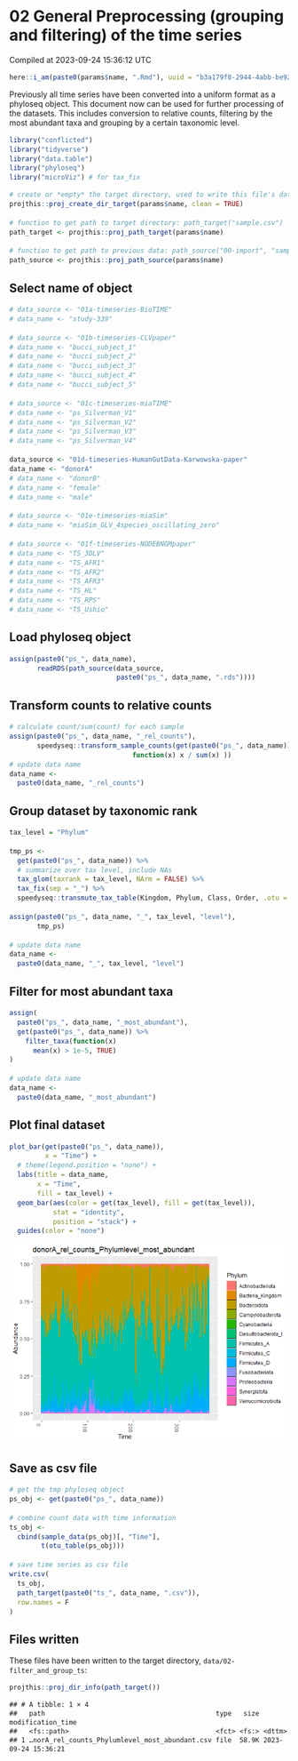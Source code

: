 02 General Preprocessing (grouping and filtering) of the time series
================
Compiled at 2023-09-24 15:36:12 UTC

``` r
here::i_am(paste0(params$name, ".Rmd"), uuid = "b3a179f8-2944-4abb-be92-171ebdfd8e78")
```

Previously all time series have been converted into a uniform format as
a phyloseq object. This document now can be used for further processing
of the datasets. This includes conversion to relative counts, filtering
by the most abundant taxa and grouping by a certain taxonomic level.

``` r
library("conflicted")
library("tidyverse")
library("data.table")
library("phyloseq")
library("microViz") # for tax_fix
```

``` r
# create or *empty* the target directory, used to write this file's data: 
projthis::proj_create_dir_target(params$name, clean = TRUE)

# function to get path to target directory: path_target("sample.csv")
path_target <- projthis::proj_path_target(params$name)

# function to get path to previous data: path_source("00-import", "sample.csv")
path_source <- projthis::proj_path_source(params$name)
```

## Select name of object

``` r
# data_source <- "01a-timeseries-BioTIME"
# data_name <- "study-339"

# data_source <- "01b-timeseries-CLVpaper"
# data_name <- "bucci_subject_1"
# data_name <- "bucci_subject_2"
# data_name <- "bucci_subject_3"
# data_name <- "bucci_subject_4"
# data_name <- "bucci_subject_5"

# data_source <- "01c-timeseries-miaTIME"
# data_name <- "ps_Silverman_V1"
# data_name <- "ps_Silverman_V2"
# data_name <- "ps_Silverman_V3"
# data_name <- "ps_Silverman_V4"

data_source <- "01d-timeseries-HumanGutData-Karwowska-paper"
data_name <- "donorA"
# data_name <- "donorB"
# data_name <- "female"
# data_name <- "male"

# data_source <- "01e-timeseries-miaSim"
# data_name <- "miaSim_GLV_4species_oscillating_zero"

# data_source <- "01f-timeseries-NODEBNGMpaper"
# data_name <- "TS_3DLV"
# data_name <- "TS_AFR1"
# data_name <- "TS_AFR2"
# data_name <- "TS_AFR3"
# data_name <- "TS_HL"
# data_name <- "TS_RPS"
# data_name <- "TS_Ushio"
```

## Load phyloseq object

``` r
assign(paste0("ps_", data_name),
       readRDS(path_source(data_source,
                           paste0("ps_", data_name, ".rds"))))
```

## Transform counts to relative counts

``` r
# calculate count/sum(count) for each sample
assign(paste0("ps_", data_name, "_rel_counts"),
       speedyseq::transform_sample_counts(get(paste0("ps_", data_name)),
                               function(x) x / sum(x) ))
# update data name
data_name <-
  paste0(data_name, "_rel_counts")
```

## Group dataset by taxonomic rank

``` r
tax_level = "Phylum"

tmp_ps <-
  get(paste0("ps_", data_name)) %>%
  # summarize over tax level, include NAs
  tax_glom(taxrank = tax_level, NArm = FALSE) %>% 
  tax_fix(sep = "_") %>%
  speedyseq::transmute_tax_table(Kingdom, Phylum, Class, Order, .otu = get(tax_level))

assign(paste0("ps_", data_name, "_", tax_level, "level"),
       tmp_ps)

# update data name
data_name <-
  paste0(data_name, "_", tax_level, "level")
```

## Filter for most abundant taxa

``` r
assign(
  paste0("ps_", data_name, "_most_abundant"),
  get(paste0("ps_", data_name)) %>%
    filter_taxa(function(x)
      mean(x) > 1e-5, TRUE)
)

# update data name
data_name <-
  paste0(data_name, "_most_abundant")
```

## Plot final dataset

``` r
plot_bar(get(paste0("ps_", data_name)),
         x = "Time") +
  # theme(legend.position = "none") +
  labs(title = data_name,
       x = "Time",
       fill = tax_level) +
  geom_bar(aes(color = get(tax_level), fill = get(tax_level)),
           stat = "identity",
           position = "stack") +
  guides(color = "none")
```

![](02-filter_and_group_ts_files/figure-gfm/unnamed-chunk-6-1.png)<!-- -->

## Save as csv file

``` r
# get the tmp phyloseq object
ps_obj <- get(paste0("ps_", data_name))

# combine count data with time information
ts_obj <-
  cbind(sample_data(ps_obj)[, "Time"],
        t(otu_table(ps_obj)))

# save time series as csv file
write.csv(
  ts_obj,
  path_target(paste0("ts_", data_name, ".csv")),
  row.names = F
)
```

## Files written

These files have been written to the target directory,
`data/02-filter_and_group_ts`:

``` r
projthis::proj_dir_info(path_target())
```

    ## # A tibble: 1 × 4
    ##   path                                           type   size modification_time  
    ##   <fs::path>                                     <fct> <fs:> <dttm>             
    ## 1 …norA_rel_counts_Phylumlevel_most_abundant.csv file  58.9K 2023-09-24 15:36:21
